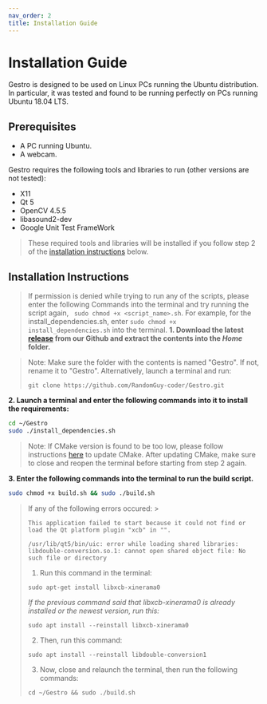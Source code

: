 ```yaml
---
nav_order: 2
title: Installation Guide
---
```


# Installation Guide
Gestro is designed to be used on Linux PCs running the Ubuntu distribution. In particular, it was tested and found to be running perfectly on PCs running Ubuntu 18.04 LTS.

## Prerequisites
* A PC running Ubuntu.
* A webcam.

Gestro requires the following tools and libraries to run (other versions are not tested):
* X11
* Qt 5
* OpenCV 4.5.5
* libasound2-dev
* Google Unit Test FrameWork

> These required tools and libraries will be installed if you follow step 2 of the [installation instructions](#installation-instructions) below.

## Installation Instructions

> If permission is denied while trying to run any of the scripts, please enter the following Commands into the terminal and try running the script again, ``` sudo chmod +x <script_name>.sh```.
> For example, for the install_dependencies.sh, enter ``` sudo chmod +x install_dependencies.sh ``` into the terminal.
**1. Download the latest [release](https://github.com/RandomGuy-coder/Gestro/releases) from our Github and extract the contents into the _Home_ folder.**

> Note: Make sure the folder with the contents is named "Gestro". If not, rename it to "Gestro".
> Alternatively, launch a terminal and run:
> ```
> git clone https://github.com/RandomGuy-coder/Gestro.git
> ```
**2. Launch a terminal and enter the following commands into it to install the requirements:**
```sh
cd ~/Gestro
sudo ./install_dependencies.sh
```
> Note: If CMake version is found to be too low, please follow instructions [here](https://askubuntu.com/a/829311) to update CMake. After updating CMake, make sure to close and reopen the terminal before starting from step 2 again.

**3. Enter the following commands into the terminal to run the build script.**
```sh
sudo chmod +x build.sh && sudo ./build.sh
```
> If any of the following errors occured: >
> ```
> This application failed to start because it could not find or load the Qt platform plugin "xcb" in "".
> ```
> ```
> /usr/lib/qt5/bin/uic: error while loading shared libraries: libdouble-conversion.so.1: cannot open shared object file: No such file or directory
> ```
> 1. Run this command in the terminal:
> ```
> sudo apt-get install libxcb-xinerama0
> ```
> _If the previous command said that libxcb-xinerama0 is already installed or the newest version, run this:_
> ```
> sudo apt install --reinstall libxcb-xinerama0
> ```
> 2. Then, run this command:
> ```
> sudo apt install --reinstall libdouble-conversion1
> ```
> 3. Now, close and relaunch the terminal, then run the following commands:
> ```
> cd ~/Gestro && sudo ./build.sh
> ```
